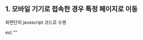 ## 1. 모바일 기기로 접속한 경우 특정 페이지로 이동


화면단의 javascript 코드로 수행

ex)
"<script language="javascript">
    var uAgent = navigator.userAgent.toLowerCase();
    
    var mobilePhones = new Array('iphone', 'ipod', 'ipad', 'android', 'blackberry', 'windows ce','nokia', 'webos', 'opera mini', 'sonyericsson', 'opera mobi', 'iemobile');
    for (var i = 0; i < mobilePhones.length; i++)
        if (uAgent.indexOf(mobilePhones[i]) != -1)
            document.location = "http://m.example.com";
</script>"
